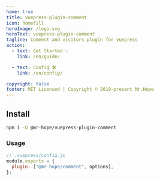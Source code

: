 ```yaml
---
home: true
title: vuepress-plugin-comment
icon: homefill
heroImage: /logo.svg
heroText: vuepress-plugin-comment
tagline: Comment and visitors plugin for vuepress
action:
  - text: Get Started 💡
    link: /en/guide/

  - text: Config 🛠
    link: /en/config/

copyright: false
footer: MIT Licensed | Copyright © 2019-present Mr.Hope
---
```


## Install

```bash
npm i -D @mr-hope/vuepress-plugin-comment
```

### Usage

```js
// .vuepress/config.js
module.exports = {
  plugin: ["@mr-hope/comment", options],
};
```
